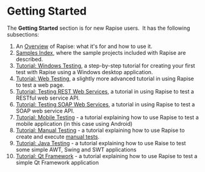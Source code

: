 # Getting Started

The **Getting Started** section is for new Rapise users.  It has the following subsections:

1.   An [Overview](overview.md) of Rapise: what it's for and how to use it.
2.   [Samples Index](sample_tests.md), where the sample projects included with Rapise are described.
3.   [Tutorial: Windows Testing](twodialogs_sample.md), a step-by-step tutorial for creating your first test with Rapise using a Windows desktop application.
4.   [Tutorial: Web Testing](tutorial_record_and_playback.md), a slightly more advanced tutorial in using Rapise to test a web page.
5.   [Tutorial: Testing REST Web Services](tutorial_web_services_rest.md), a tutorial in using Rapise to test a RESTful web service API.
6.   [Tutorial: Testing SOAP Web Services](tutorial_soap_web_services.md), a tutorial in using Rapise to test a SOAP web service API.
7.   [Tutorial: Mobile Testing](mobile_testing_android.md) - a tutorial explaining how to use Rapise to test a mobile application (in this case using Android)
8.   [Tutorial: Manual Testing](tutorial_exploratory_testing.md) - a tutorial explaining how to use Rapise to create and execute [manual tests](manual_testing.md).
9.   [Tutorial: Java Testing](tutorial_java_testing.md) - a tutorial explaining how to use Raise to test some simple AWT, Swing and SWT applications
10.   [Tutorial: Qt Framework](tutorial_qt_framework.md) - a tutorial explaining how to use Rapise to test a simple Qt Framework application
